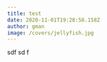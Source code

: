```yaml
---
title: test
date: 2020-11-01T19:28:58.158Z
author: gman
image: /covers/jellyfish.jpg
---
```

sdf sd f